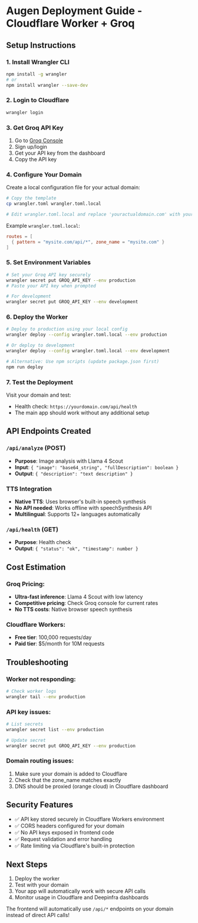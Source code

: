 # Augen Deployment Guide - Cloudflare Worker + Groq

## Setup Instructions

### 1. Install Wrangler CLI
```bash
npm install -g wrangler
# or
npm install wrangler --save-dev
```

### 2. Login to Cloudflare
```bash
wrangler login
```

### 3. Get Groq API Key
1. Go to [Groq Console](https://console.groq.com)
2. Sign up/login
3. Get your API key from the dashboard
4. Copy the API key

### 4. Configure Your Domain
Create a local configuration file for your actual domain:
```bash
# Copy the template
cp wrangler.toml wrangler.toml.local

# Edit wrangler.toml.local and replace 'youractualdomain.com' with your real domain
```

Example `wrangler.toml.local`:
```toml
routes = [
  { pattern = "mysite.com/api/*", zone_name = "mysite.com" }
]
```

### 5. Set Environment Variables
```bash
# Set your Groq API key securely
wrangler secret put GROQ_API_KEY --env production
# Paste your API key when prompted

# For development
wrangler secret put GROQ_API_KEY --env development
```

### 6. Deploy the Worker
```bash
# Deploy to production using your local config
wrangler deploy --config wrangler.toml.local --env production

# Or deploy to development
wrangler deploy --config wrangler.toml.local --env development

# Alternative: Use npm scripts (update package.json first)
npm run deploy
```

### 7. Test the Deployment
Visit your domain and test:
- Health check: `https://yourdomain.com/api/health`
- The main app should work without any additional setup

## API Endpoints Created

### `/api/analyze` (POST)
- **Purpose**: Image analysis with Llama 4 Scout
- **Input**: `{ "image": "base64_string", "fullDescription": boolean }`
- **Output**: `{ "description": "text description" }`

### TTS Integration
- **Native TTS**: Uses browser's built-in speech synthesis
- **No API needed**: Works offline with speechSynthesis API
- **Multilingual**: Supports 12+ languages automatically

### `/api/health` (GET)
- **Purpose**: Health check
- **Output**: `{ "status": "ok", "timestamp": number }`

## Cost Estimation

### Groq Pricing:
- **Ultra-fast inference**: Llama 4 Scout with low latency
- **Competitive pricing**: Check Groq console for current rates
- **No TTS costs**: Native browser speech synthesis

### Cloudflare Workers:
- **Free tier**: 100,000 requests/day
- **Paid tier**: $5/month for 10M requests

## Troubleshooting

### Worker not responding:
```bash
# Check worker logs
wrangler tail --env production
```

### API key issues:
```bash
# List secrets
wrangler secret list --env production

# Update secret
wrangler secret put GROQ_API_KEY --env production
```

### Domain routing issues:
1. Make sure your domain is added to Cloudflare
2. Check that the zone_name matches exactly
3. DNS should be proxied (orange cloud) in Cloudflare dashboard

## Security Features

- ✅ API key stored securely in Cloudflare Workers environment
- ✅ CORS headers configured for your domain
- ✅ No API keys exposed in frontend code
- ✅ Request validation and error handling
- ✅ Rate limiting via Cloudflare's built-in protection

## Next Steps

1. Deploy the worker
2. Test with your domain
3. Your app will automatically work with secure API calls
4. Monitor usage in Cloudflare and Deepinfra dashboards

The frontend will automatically use `/api/*` endpoints on your domain instead of direct API calls!